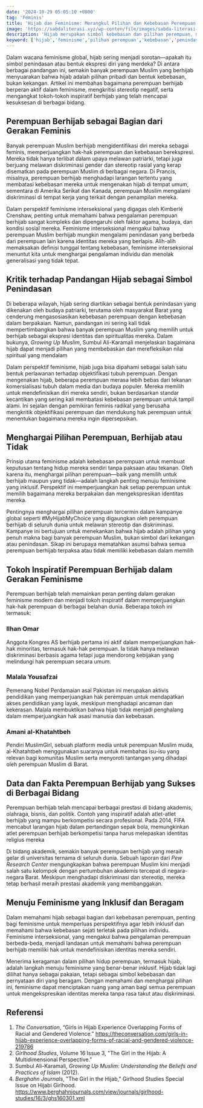 ```yaml
---
date: '2024-10-29 05:05:10 +0800'
tag: 'Feminis'
title: 'Hijab dan Feminisme: Merangkul Pilihan dan Kebebasan Perempuan'
image: 'https://sabdaliterasi.xyz/wp-conten/file/images/sabda-literasi-hijab-dan-feminisme-merangkul-pilihan-dan-kebebasan-perempuan.jpg'
description: 'Hijab merupakan simbol kebebasan dan pilihan perempuan, menantang pandangan penindasan, serta mendukung tokoh inspiratif dalam gerakan feminis.'
keyword: ['hijab','feminisme','pilihan perempuan','kebebasan','penindasan','identitas','feminisme interseksional','tokoh inspiratif','diskriminasi gender','stereotip','#myhijabmychoice','prestasi','keberagaman','hak-hak perempuan','amani al-khatahtbeh','malala yousafzai','ilhan omar']
---
```

<p>Dalam wacana feminisme global, hijab sering menjadi sorotan—apakah itu simbol penindasan atau bentuk ekspresi diri yang merdeka? Di antara berbagai pandangan ini, semakin banyak perempuan Muslim yang berhijab menyuarakan bahwa hijab adalah pilihan pribadi dan bentuk kebebasan, bukan kekangan. Artikel ini membahas bagaimana perempuan berhijab berperan aktif dalam feminisme, mengkritisi stereotip negatif, serta mengangkat tokoh-tokoh inspiratif berhijab yang telah mencapai kesuksesan di berbagai bidang.</p><h2>Perempuan Berhijab sebagai Bagian dari Gerakan Feminis</h2><p>Banyak perempuan Muslim berhijab mengidentifikasi diri mereka sebagai feminis, memperjuangkan hak-hak perempuan dan kebebasan berekspresi. Mereka tidak hanya terlibat dalam upaya melawan patriarki, tetapi juga berjuang melawan diskriminasi gender dan stereotip rasial yang kerap disematkan pada perempuan Muslim di berbagai negara. Di Prancis, misalnya, perempuan berhijab menghadapi larangan tertentu yang membatasi kebebasan mereka untuk mengenakan hijab di tempat umum, sementara di Amerika Serikat dan Kanada, perempuan Muslim mengalami diskriminasi di tempat kerja yang terkait dengan penampilan mereka​.</p><p>Dalam perspektif feminisme interseksional yang digagas oleh Kimberlé Crenshaw, penting untuk memahami bahwa pengalaman perempuan berhijab sangat kompleks dan dipengaruhi oleh faktor agama, budaya, dan kondisi sosial mereka. Feminisme interseksional mengakui bahwa perempuan Muslim berhijab mungkin mengalami penindasan yang berbeda dari perempuan lain karena identitas mereka yang berlapis. Alih-alih memaksakan definisi tunggal tentang kebebasan, feminisme interseksional menuntut kita untuk menghargai pengalaman individu dan menolak generalisasi yang tidak tepat.</p><h2>Kritik terhadap Pandangan Hijab sebagai Simbol Penindasan</h2><p>Di beberapa wilayah, hijab sering diartikan sebagai bentuk penindasan yang dikenakan oleh budaya patriarki, terutama oleh masyarakat Barat yang cenderung mengasosiasikan kebebasan perempuan dengan kebebasan dalam berpakaian. Namun, pandangan ini sering kali tidak mempertimbangkan bahwa banyak perempuan Muslim yang memilih untuk berhijab sebagai ekspresi identitas dan spiritualitas mereka. Dalam bukunya, <em>Growing Up Muslim</em>, Sumbul Ali-Karamali menjelaskan bagaimana hijab dapat menjadi pilihan yang membebaskan dan merefleksikan nilai spiritual yang mendalam​</p><p>Dalam perspektif feminisme, hijab juga bisa dipahami sebagai salah satu bentuk perlawanan terhadap objektifikasi tubuh perempuan. Dengan mengenakan hijab, beberapa perempuan merasa lebih bebas dari tekanan komersialisasi tubuh dalam media dan budaya populer. Mereka memilih untuk mendefinisikan diri mereka sendiri, bukan berdasarkan standar kecantikan yang sering kali membatasi kebebasan perempuan untuk tampil alami. Ini sejalan dengan pemikiran feminis radikal yang berusaha mengkritik objektifikasi perempuan dan mendukung hak perempuan untuk menentukan bagaimana mereka ingin dipersepsikan.</p><h2>Menghargai Pilihan Perempuan, Berhijab atau Tidak</h2><p>Prinsip utama feminisme adalah kebebasan perempuan untuk membuat keputusan tentang hidup mereka sendiri tanpa paksaan atau tekanan. Oleh karena itu, menghargai pilihan perempuan—baik yang memilih untuk berhijab maupun yang tidak—adalah langkah penting menuju feminisme yang inklusif. Perspektif ini memperjuangkan hak setiap perempuan untuk memilih bagaimana mereka berpakaian dan mengekspresikan identitas mereka.</p><p>Pentingnya menghargai pilihan perempuan tercermin dalam kampanye global seperti #MyHijabMyChoice yang digaungkan oleh perempuan berhijab di seluruh dunia untuk melawan stereotip dan diskriminasi. Kampanye ini bertujuan untuk menekankan bahwa hijab adalah pilihan yang penuh makna bagi banyak perempuan Muslim, bukan simbol dari kekangan atau penindasan. Sikap ini berupaya mematahkan asumsi bahwa semua perempuan berhijab terpaksa atau tidak memiliki kebebasan dalam memilih​</p><h2>Tokoh Inspiratif Perempuan Berhijab dalam Gerakan Feminisme</h2><p>Perempuan berhijab telah memainkan peran penting dalam gerakan feminisme modern dan menjadi tokoh inspiratif dalam memperjuangkan hak-hak perempuan di berbagai belahan dunia. Beberapa tokoh ini termasuk:</p><h3><strong>Ilhan Omar</strong></h3><p>Anggota Kongres AS berhijab pertama ini aktif dalam memperjuangkan hak-hak minoritas, termasuk hak-hak perempuan. Ia tidak hanya melawan diskriminasi berbasis agama tetapi juga mendorong kebijakan yang melindungi hak perempuan secara umum.</p><h3><strong>Malala Yousafzai</strong></h3><p>Pemenang Nobel Perdamaian asal Pakistan ini merupakan aktivis pendidikan yang memperjuangkan hak perempuan untuk mendapatkan akses pendidikan yang layak, meskipun menghadapi ancaman dan kekerasan. Malala membuktikan bahwa hijab tidak menjadi penghalang dalam memperjuangkan hak asasi manusia dan kebebasan.</p><h3><strong>Amani al-Khatahtbeh</strong></h3><p>Pendiri MuslimGirl, sebuah platform media untuk perempuan Muslim muda, al-Khatahtbeh menggunakan suaranya untuk membahas isu-isu yang relevan bagi komunitas Muslim serta menyoroti tantangan yang dihadapi oleh perempuan Muslim di Barat.</p><h2>Data dan Fakta Perempuan Berhijab yang Sukses di Berbagai Bidang</h2><p>Perempuan berhijab telah mencapai berbagai prestasi di bidang akademis, olahraga, bisnis, dan politik. Contoh yang inspiratif adalah atlet-atlet berhijab yang mampu berkompetisi secara profesional. Pada 2014, FIFA mencabut larangan hijab dalam pertandingan sepak bola, memungkinkan atlet perempuan berhijab berkompetisi tanpa harus melepaskan identitas religius mereka​</p><p>Di bidang akademik, semakin banyak perempuan berhijab yang meraih gelar di universitas ternama di seluruh dunia. Sebuah laporan dari <em>Pew Research Center</em> mengungkapkan bahwa perempuan Muslim kini menjadi salah satu kelompok dengan pertumbuhan akademis tercepat di negara-negara Barat. Meskipun menghadapi diskriminasi dan stereotip, mereka tetap berhasil meraih prestasi akademik yang membanggakan.</p><h2>Menuju Feminisme yang Inklusif dan Beragam</h2><p>Dalam memahami hijab sebagai bagian dari kebebasan perempuan, penting bagi feminisme untuk memperluas perspektifnya agar lebih inklusif dan memahami bahwa kebebasan sejati terletak pada pilihan individu. Feminisme interseksional, yang mengakui bahwa pengalaman perempuan berbeda-beda, menjadi landasan untuk memahami bahwa perempuan berhijab memiliki hak untuk mendefinisikan identitas mereka sendiri.</p><p>Menerima keragaman dalam pilihan hidup perempuan, termasuk hijab, adalah langkah menuju feminisme yang benar-benar inklusif. Hijab tidak lagi dilihat hanya sebagai pakaian, tetapi sebagai simbol kebebasan dan pernyataan diri yang beragam. Dengan memahami dan menghargai pilihan ini, feminisme dapat menciptakan ruang yang aman bagi semua perempuan untuk mengekspresikan identitas mereka tanpa rasa takut atau diskriminasi.</p><h2>Referensi</h2><ol><li><em>The Conversation</em>, “Girls in Hijab Experience Overlapping Forms of Racial and Gendered Violence.” <a href="https://theconversation.com/girls-in-hijab-experience-overlapping-forms-of-racial-and-gendered-violence-219786" target="_blank" rel="nofollow noopener noreferrer">https://theconversation.com/girls-in-hijab-experience-overlapping-forms-of-racial-and-gendered-violence-219786</a></li><li><em>Girlhood Studies</em>, Volume 16 Issue 3, "The Girl in the Hijab: A Multidimensional Perspective."</li><li>Sumbul Ali-Karamali, <em>Growing Up Muslim: Understanding the Beliefs and Practices of Islam</em> (2012).</li><li><em>Berghahn Journals</em>, "The Girl in the Hijab," Girlhood Studies Special Issue on Hijabi Girlhood. <a href="https://www.berghahnjournals.com/view/journals/girlhood-studies/16/3/ghs160301.xml" target="_blank" rel="nofollow noopener noreferrer">https://www.berghahnjournals.com/view/journals/girlhood-studies/16/3/ghs160301.xml</a></li></ol>